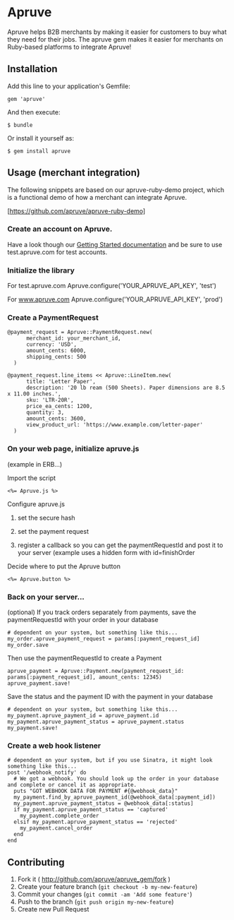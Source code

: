 # Apruve

Apruve helps B2B merchants by making it easier for customers to buy what they need for
their jobs. The apruve gem makes it easier for merchants on Ruby-based platforms to
integrate Apruve!

## Installation

Add this line to your application's Gemfile:

    gem 'apruve'

And then execute:

    $ bundle

Or install it yourself as:

    $ gem install apruve

## Usage (merchant integration)

The following snippets are based on our apruve-ruby-demo project, which is a functional demo of how a merchant can
integrate Apruve.

[https://github.com/apruve/apruve-ruby-demo]

### Create an account on Apruve.

Have a look though our [Getting Started documentation](https://www.apruve.com/doc/developers/) and be sure to use
test.apruve.com for test accounts.

### Initialize the library

For test.apruve.com
    Apruve.configure('YOUR_APRUVE_API_KEY', 'test')

For www.apruve.com
    Apruve.configure('YOUR_APRUVE_API_KEY', 'prod')

### Create a PaymentRequest

    @payment_request = Apruve::PaymentRequest.new(
          merchant_id: your_merchant_id,
          currency: 'USD',
          amount_cents: 6000,
          shipping_cents: 500
      )

    @payment_request.line_items << Apruve::LineItem.new(
          title: 'Letter Paper',
          description: '20 lb ream (500 Sheets). Paper dimensions are 8.5 x 11.00 inches.',
          sku: 'LTR-20R',
          price_ea_cents: 1200,
          quantity: 3,
          amount_cents: 3600,
          view_product_url: 'https://www.example.com/letter-paper'
      )

### On your web page, initialize apruve.js

(example in ERB...)

Import the script

    <%= Apruve.js %>

Configure apruve.js

1. set the secure hash
2. set the payment request
3. register a callback so you can get the paymentRequestId and post it to your server (example uses a hidden form with id=finishOrder

    <script type="text/javascript">
        apruve.secureHash = '<%= @payment_request.secure_hash %>';
        apruve.paymentRequest = <%= @payment_request.to_json %>;
        apruve.registerApruveCallback(apruve.APRUVE_COMPLETE_EVENT, function () {
            $('#paymentRequestId').val(apruve.paymentRequestId)
            $('#finishOrder').submit();
        });
    </script>

Decide where to put the Apruve button

    <%= Apruve.button %>

### Back on your server...

(optional) If you track orders separately from payments, save the paymentRequestId with your order in your database

    # dependent on your system, but something like this...
    my_order.apruve_payment_request = params[:payment_request_id]
    my_order.save

Then use the paymentRequestId to create a Payment

    apruve_payment = Apruve::Payment.new(payment_request_id: params[:payment_request_id], amount_cents: 12345)
    apruve_payment.save!

Save the status and the payment ID with the payment in your database

    # dependent on your system, but something like this...
    my_payment.apruve_payment_id = apruve_payment.id
    my_payment.apruve_payment_status = apruve_payment.status
    my_payment.save!

### Create a web hook listener

    # dependent on your system, but if you use Sinatra, it might look something like this...
    post '/webhook_notify' do
      # We got a webhook. You should look up the order in your database and complete or cancel it as appropriate.
      puts "GOT WEBHOOK DATA FOR PAYMENT #{@webhook_data}"
      my_payment.find_by_apruve_payment_id(@webhook_data[:payment_id])
      my_payment.apruve_payment_status = @webhook_data[:status]
      if my_payment.apruve_payment_status == 'captured'
        my_payment.complete_order
      elsif my_payment.apruve_payment_status == 'rejected'
        my_payment.cancel_order
      end
    end

## Contributing

1. Fork it ( http://github.com/apruve/apruve_gem/fork )
2. Create your feature branch (`git checkout -b my-new-feature`)
3. Commit your changes (`git commit -am 'Add some feature'`)
4. Push to the branch (`git push origin my-new-feature`)
5. Create new Pull Request
